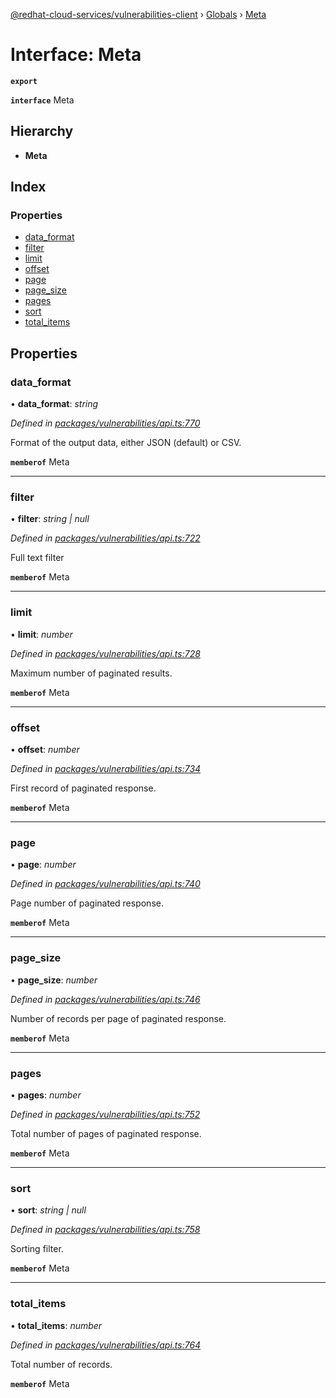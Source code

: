 [@redhat-cloud-services/vulnerabilities-client](../README.md) › [Globals](../globals.md) › [Meta](meta.md)

# Interface: Meta

**`export`** 

**`interface`** Meta

## Hierarchy

* **Meta**

## Index

### Properties

* [data_format](meta.md#data_format)
* [filter](meta.md#filter)
* [limit](meta.md#limit)
* [offset](meta.md#offset)
* [page](meta.md#page)
* [page_size](meta.md#page_size)
* [pages](meta.md#pages)
* [sort](meta.md#sort)
* [total_items](meta.md#total_items)

## Properties

###  data_format

• **data_format**: *string*

*Defined in [packages/vulnerabilities/api.ts:770](https://github.com/RedHatInsights/javascript-clients/blob/master/packages/vulnerabilities/api.ts#L770)*

Format of the output data, either JSON (default) or CSV.

**`memberof`** Meta

___

###  filter

• **filter**: *string | null*

*Defined in [packages/vulnerabilities/api.ts:722](https://github.com/RedHatInsights/javascript-clients/blob/master/packages/vulnerabilities/api.ts#L722)*

Full text filter

**`memberof`** Meta

___

###  limit

• **limit**: *number*

*Defined in [packages/vulnerabilities/api.ts:728](https://github.com/RedHatInsights/javascript-clients/blob/master/packages/vulnerabilities/api.ts#L728)*

Maximum number of paginated results.

**`memberof`** Meta

___

###  offset

• **offset**: *number*

*Defined in [packages/vulnerabilities/api.ts:734](https://github.com/RedHatInsights/javascript-clients/blob/master/packages/vulnerabilities/api.ts#L734)*

First record of paginated response.

**`memberof`** Meta

___

###  page

• **page**: *number*

*Defined in [packages/vulnerabilities/api.ts:740](https://github.com/RedHatInsights/javascript-clients/blob/master/packages/vulnerabilities/api.ts#L740)*

Page number of paginated response.

**`memberof`** Meta

___

###  page_size

• **page_size**: *number*

*Defined in [packages/vulnerabilities/api.ts:746](https://github.com/RedHatInsights/javascript-clients/blob/master/packages/vulnerabilities/api.ts#L746)*

Number of records per page of paginated response.

**`memberof`** Meta

___

###  pages

• **pages**: *number*

*Defined in [packages/vulnerabilities/api.ts:752](https://github.com/RedHatInsights/javascript-clients/blob/master/packages/vulnerabilities/api.ts#L752)*

Total number of pages of paginated response.

**`memberof`** Meta

___

###  sort

• **sort**: *string | null*

*Defined in [packages/vulnerabilities/api.ts:758](https://github.com/RedHatInsights/javascript-clients/blob/master/packages/vulnerabilities/api.ts#L758)*

Sorting filter.

**`memberof`** Meta

___

###  total_items

• **total_items**: *number*

*Defined in [packages/vulnerabilities/api.ts:764](https://github.com/RedHatInsights/javascript-clients/blob/master/packages/vulnerabilities/api.ts#L764)*

Total number of records.

**`memberof`** Meta
